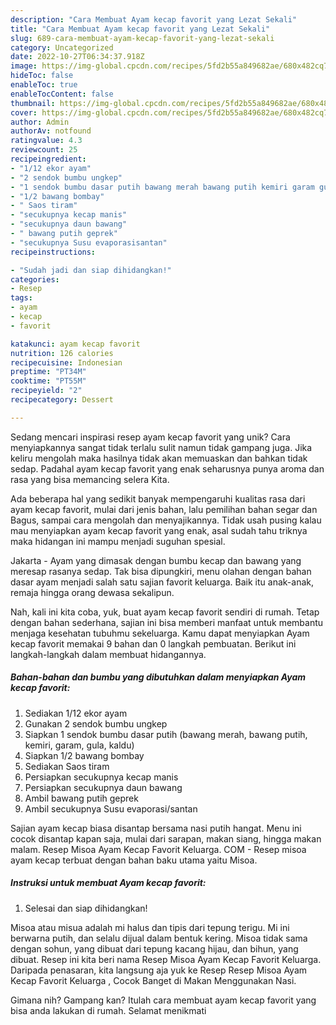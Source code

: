 ```yaml
---
description: "Cara Membuat Ayam kecap favorit yang Lezat Sekali"
title: "Cara Membuat Ayam kecap favorit yang Lezat Sekali"
slug: 689-cara-membuat-ayam-kecap-favorit-yang-lezat-sekali
category: Uncategorized
date: 2022-10-27T06:34:37.918Z
image: https://img-global.cpcdn.com/recipes/5fd2b55a849682ae/680x482cq70/ayam-kecap-favorit-foto-resep-utama.jpg
hideToc: false
enableToc: true
enableTocContent: false
thumbnail: https://img-global.cpcdn.com/recipes/5fd2b55a849682ae/680x482cq70/ayam-kecap-favorit-foto-resep-utama.jpg
cover: https://img-global.cpcdn.com/recipes/5fd2b55a849682ae/680x482cq70/ayam-kecap-favorit-foto-resep-utama.jpg
author: Admin
authorAv: notfound
ratingvalue: 4.3
reviewcount: 25
recipeingredient:
- "1/12 ekor ayam"
- "2 sendok bumbu ungkep"
- "1 sendok bumbu dasar putih bawang merah bawang putih kemiri garam gula kaldu"
- "1/2 bawang bombay"
- " Saos tiram"
- "secukupnya kecap manis"
- "secukupnya daun bawang"
- " bawang putih geprek"
- "secukupnya Susu evaporasisantan"
recipeinstructions:

- "Sudah jadi dan siap dihidangkan!"
categories:
- Resep
tags:
- ayam
- kecap
- favorit

katakunci: ayam kecap favorit 
nutrition: 126 calories
recipecuisine: Indonesian
preptime: "PT34M"
cooktime: "PT55M"
recipeyield: "2"
recipecategory: Dessert

---
```





Sedang mencari inspirasi resep ayam kecap favorit yang unik? Cara menyiapkannya sangat tidak terlalu sulit namun tidak gampang juga. Jika keliru mengolah maka hasilnya tidak akan memuaskan dan bahkan tidak sedap. Padahal ayam kecap favorit yang enak seharusnya punya aroma dan rasa yang bisa memancing selera Kita.





Ada beberapa hal yang sedikit banyak mempengaruhi kualitas rasa dari ayam kecap favorit, mulai dari jenis bahan, lalu pemilihan bahan segar dan Bagus, sampai cara mengolah dan menyajikannya. Tidak usah pusing kalau mau menyiapkan ayam kecap favorit yang enak,      asal sudah tahu triknya maka hidangan ini mampu menjadi suguhan spesial.














Jakarta - Ayam yang dimasak dengan bumbu kecap dan bawang yang meresap rasanya sedap. Tak bisa dipungkiri, menu olahan dengan bahan dasar ayam menjadi salah satu sajian favorit keluarga. Baik itu anak-anak, remaja hingga orang dewasa sekalipun.






Nah, kali ini kita coba, yuk, buat ayam kecap favorit sendiri di rumah. Tetap dengan bahan sederhana, sajian ini bisa memberi manfaat untuk membantu menjaga kesehatan tubuhmu sekeluarga. Kamu dapat menyiapkan Ayam kecap favorit memakai 9 bahan dan 0 langkah pembuatan. Berikut ini langkah-langkah dalam membuat hidangannya.

<!--inarticleads1-->

##### Bahan-bahan dan bumbu yang dibutuhkan dalam menyiapkan Ayam kecap favorit:

1. Sediakan 1/12 ekor ayam
1. Gunakan 2 sendok bumbu ungkep
1. Siapkan 1 sendok bumbu dasar putih (bawang merah, bawang putih, kemiri, garam, gula, kaldu)
1. Siapkan 1/2 bawang bombay
1. Sediakan  Saos tiram
1. Persiapkan secukupnya kecap manis
1. Persiapkan secukupnya daun bawang
1. Ambil  bawang putih geprek
1. Ambil secukupnya Susu evaporasi/santan


Sajian ayam kecap biasa disantap bersama nasi putih hangat. Menu ini cocok disantap kapan saja, mulai dari sarapan, makan siang, hingga makan malam. Resep Misoa Ayam Kecap Favorit Keluarga. COM - Resep misoa ayam kecap terbuat dengan bahan baku utama yaitu Misoa. 

<!--inarticleads2-->

##### Instruksi untuk membuat Ayam kecap favorit:


1. Selesai dan siap dihidangkan!

Misoa atau misua adalah mi halus dan tipis dari tepung terigu. Mi ini berwarna putih, dan selalu dijual dalam bentuk kering. Misoa tidak sama dengan sohun, yang dibuat dari tepung kacang hijau, dan bihun, yang dibuat. Resep ini kita beri nama Resep Misoa Ayam Kecap Favorit Keluarga. Daripada penasaran, kita langsung aja yuk ke Resep Resep Misoa Ayam Kecap Favorit Keluarga , Cocok Banget di Makan Menggunakan Nasi. 

Gimana nih? Gampang kan? Itulah cara membuat ayam kecap favorit yang bisa anda lakukan di rumah. Selamat menikmati

